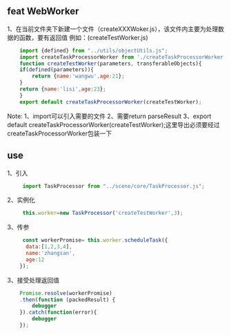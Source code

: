 ## feat WebWorker
1、在当前文件夹下新建一个文件（createXXXWoker.js），该文件内主要为处理数据的函数，要有返回值
例如：(createTestWorker.js)
```js
    import {defined} from "../utils/objectUtils.js";
    import createTaskProcessorWorker from './createTaskProcessorWorker.js'
    function createTestWorker(parameters, transferableObjects){
    if(defined(parameters)){
        return {name:'wangwu',age:21};
    }
    return {name:'lisi',age:23};
    }
    export default createTaskProcessorWorker(createTestWorker);
```
Note:
1、import可以引入需要的文件
2、需要return parseResult
3、export default createTaskProcessorWorker(createTestWorker);这里导出必须要经过createTaskProcessorWorker包装一下

## use
1、引入
```js
     import TaskProcessor from "../scene/core/TaskProcessor.js";
```
2、实例化
```js
     this.worker=new TaskProcessor('createTestWorker',3);
```
3、传参
```js
     const workerPromise= this.worker.scheduleTask({
      data:[1,2,3,4],
      name:'zhangsan',
      age:12
    });
```
3、接受处理返回值
```js
    Promise.resolve(workerPromise)
    .then(function (packedResult) {
        debugger
    }).catch(function(error){
        debugger
    });
```